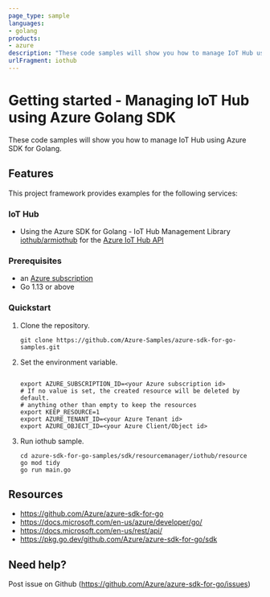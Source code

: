 ```yaml
---
page_type: sample
languages:
- golang
products:
- azure
description: "These code samples will show you how to manage IoT Hub using Azure SDK for Golang."
urlFragment: iothub
---
```


# Getting started - Managing IoT Hub using Azure Golang SDK

These code samples will show you how to manage IoT Hub using Azure SDK for Golang.

## Features

This project framework provides examples for the following services:

### IoT Hub
* Using the Azure SDK for Golang - IoT Hub Management Library [iothub/armiothub](https://pkg.go.dev/github.com/Azure/azure-sdk-for-go/sdk/resourcemanager/iothub/armiothub) for the [Azure IoT Hub API](https://docs.microsoft.com/en-us/rest/api/iothub/)

### Prerequisites
* an [Azure subscription](https://azure.microsoft.com)
* Go 1.13 or above

### Quickstart

1. Clone the repository.

    ```
    git clone https://github.com/Azure-Samples/azure-sdk-for-go-samples.git
    ```
2. Set the environment variable.

   ```
   
   export AZURE_SUBSCRIPTION_ID=<your Azure subscription id> 
   # If no value is set, the created resource will be deleted by default.
   # anything other than empty to keep the resources
   export KEEP_RESOURCE=1 
   export AZURE_TENANT_ID=<your Azure Tenant id>          
   export AZURE_OBJECT_ID=<your Azure Client/Object id>          
   ```

3. Run iothub sample.

    ```
    cd azure-sdk-for-go-samples/sdk/resourcemanager/iothub/resource
    go mod tidy
    go run main.go
    ```
   
## Resources

- https://github.com/Azure/azure-sdk-for-go
- https://docs.microsoft.com/en-us/azure/developer/go/
- https://docs.microsoft.com/en-us/rest/api/
- https://pkg.go.dev/github.com/Azure/azure-sdk-for-go/sdk

## Need help?

Post issue on Github (https://github.com/Azure/azure-sdk-for-go/issues)
